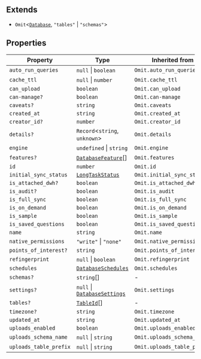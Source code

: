 ## Extends

- `Omit`\<[`Database`](Database.md), `"tables"` \| `"schemas"`\>

## Properties

| Property | Type | Inherited from |
| ------ | ------ | ------ |
| <a id="auto_run_queries"></a> `auto_run_queries` | `null` \| `boolean` | `Omit.auto_run_queries` |
| <a id="cache_ttl"></a> `cache_ttl` | `null` \| `number` | `Omit.cache_ttl` |
| <a id="can_upload"></a> `can_upload` | `boolean` | `Omit.can_upload` |
| <a id="can-manage"></a> `can-manage?` | `boolean` | `Omit.can-manage` |
| <a id="caveats"></a> `caveats?` | `string` | `Omit.caveats` |
| <a id="created_at"></a> `created_at` | `string` | `Omit.created_at` |
| <a id="creator_id"></a> `creator_id?` | `number` | `Omit.creator_id` |
| <a id="details"></a> `details?` | `Record`\<`string`, `unknown`\> | `Omit.details` |
| <a id="engine"></a> `engine` | `undefined` \| `string` | `Omit.engine` |
| <a id="features"></a> `features?` | [`DatabaseFeature`](../type-aliases/DatabaseFeature.md)[] | `Omit.features` |
| <a id="id"></a> `id` | `number` | `Omit.id` |
| <a id="initial_sync_status"></a> `initial_sync_status` | [`LongTaskStatus`](../type-aliases/LongTaskStatus.md) | `Omit.initial_sync_status` |
| <a id="is_attached_dwh"></a> `is_attached_dwh?` | `boolean` | `Omit.is_attached_dwh` |
| <a id="is_audit"></a> `is_audit?` | `boolean` | `Omit.is_audit` |
| <a id="is_full_sync"></a> `is_full_sync` | `boolean` | `Omit.is_full_sync` |
| <a id="is_on_demand"></a> `is_on_demand` | `boolean` | `Omit.is_on_demand` |
| <a id="is_sample"></a> `is_sample` | `boolean` | `Omit.is_sample` |
| <a id="is_saved_questions"></a> `is_saved_questions` | `boolean` | `Omit.is_saved_questions` |
| <a id="name"></a> `name` | `string` | `Omit.name` |
| <a id="native_permissions"></a> `native_permissions` | `"write"` \| `"none"` | `Omit.native_permissions` |
| <a id="points_of_interest"></a> `points_of_interest?` | `string` | `Omit.points_of_interest` |
| <a id="refingerprint"></a> `refingerprint` | `null` \| `boolean` | `Omit.refingerprint` |
| <a id="schedules"></a> `schedules` | [`DatabaseSchedules`](DatabaseSchedules.md) | `Omit.schedules` |
| <a id="schemas"></a> `schemas?` | `string`[] | - |
| <a id="settings"></a> `settings?` | `null` \| [`DatabaseSettings`](../type-aliases/DatabaseSettings.md) | `Omit.settings` |
| <a id="tables"></a> `tables?` | [`TableId`](../type-aliases/TableId.md)[] | - |
| <a id="timezone"></a> `timezone?` | `string` | `Omit.timezone` |
| <a id="updated_at"></a> `updated_at` | `string` | `Omit.updated_at` |
| <a id="uploads_enabled"></a> `uploads_enabled` | `boolean` | `Omit.uploads_enabled` |
| <a id="uploads_schema_name"></a> `uploads_schema_name` | `null` \| `string` | `Omit.uploads_schema_name` |
| <a id="uploads_table_prefix"></a> `uploads_table_prefix` | `null` \| `string` | `Omit.uploads_table_prefix` |

